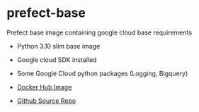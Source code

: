 # prefect-base

Prefect base image containing google cloud base requirements
* Python 3.10 slim base image
* Google cloud SDK installed
* Some Google Cloud python packages (Logging, Bigquery)


* [Docker Hub Image](https://hub.docker.com/repository/docker/prismaticd/prefect-base)
* [Github Source Repo](https://github.com/prismaticd/prefect-base)
